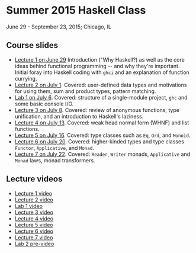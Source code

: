 # Summer 2015 Haskell Class 

June 29 - September 23, 2015; Chicago, IL

## Course slides
* [Lecture 1 on June 29](https://docs.google.com/presentation/d/1rnqw2WXHZ_KnjoQ5Wu92of0aPvemhi_GnCzY_xPMjms/edit?usp=sharing) Introduction ("Why Haskell?) as well as the core ideas behind functional programming -- and why they're important. Initial foray into Haskell coding with ```ghci``` and an explanation of function currying. 
* [Lecture 2 on July 1](https://docs.google.com/presentation/d/17PCpozzLOsdk99XqA47vvImEHZTSkKs-9wyUJq7Ftks/edit#slide=id.p). Covered: user-defined data types and motivations for using them, sum and product types, pattern matching. 
* [Lab 1 on July 6](https://docs.google.com/presentation/d/1K4M9Fzqa9FD2druXJrfRpHd6TTeyy3o3JguWHi1yWSc/edit?usp=sharing). Covered: structure of a single-module project, ```ghc``` and some basic console I/O. 
* [Lecture 3 on July 8](https://docs.google.com/presentation/d/1OUWDyCEDKlVFNmAn4Ja7HCkrFV_Kc1ucwyMEvOBCap8/edit?usp=sharing). Covered: review of anonymous functions, type unification, and an introduction to Haskell's laziness. 
* [Lecture 4 on July 13](https://docs.google.com/presentation/d/1FIZX9BF-isjDkAN4D96KpAdzBNJ9bVQ1sYh3bqF8DO8/edit?usp=sharing). Covered: weak head normal form (WHNF) and list functions. 
* [Lecture 5 on July 16](https://docs.google.com/presentation/d/1Yx02f9OUSoaFgKCIg0uApZa9wuR-cIQk7b1Y_Hkg-4E/edit#slide=id.p). Covered: type classes such as ```Eq```, ```Ord```, and ```Monoid```. 
* [Lecture 6 on July 20](https://docs.google.com/presentation/d/1UahLtttRrw0-lRByXD5rmtDnU50KTXBX9DN5VnRTupY/edit#slide=id.ga2fedb778_0_0). Covered: higher-kinded types and type classes ```Functor```, ```Applicative```, and ```Monad```. 
* [Lecture 7 on July 22](https://docs.google.com/presentation/d/12pBuKZVve99Jj1dQP2buT5J0QtXihqyLRTc4AjeKjXY/edit?usp=sharing). Covered: ```Reader```, ```Writer``` monads, ```Applicative``` and ```Monad``` laws, monad transformers. 

## Lecture videos
* [Lecture 1 video](https://www.youtube.com/watch?v=ZoBOUqS1jgI)
* [Lecture 2 video](https://www.youtube.com/watch?v=okRn7qNewwE)
* [Lab 1 video](https://www.youtube.com/watch?v=9ZxvLIJybzs)
* [Lecture 3 video](https://www.youtube.com/watch?v=iuBwKIcC198)
* [Lecture 4 video](https://www.youtube.com/watch?v=LVWrWT0JKSA)
* [Lecture 5 video](https://www.youtube.com/watch?v=HGGEqc7zQvk)
* [Lecture 6 video](https://www.youtube.com/watch?v=zQa5khYa4Sk)
* [Lecture 7 video](https://www.youtube.com/watch?v=i_crPout3rY)
* [Lab 2 pre-video](https://www.youtube.com/watch?v=xQ8lYmy8RCs)
